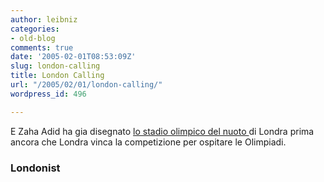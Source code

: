 ```yaml
---
author: leibniz
categories:
- old-blog
comments: true
date: '2005-02-01T08:53:09Z'
slug: london-calling
title: London Calling
url: "/2005/02/01/london-calling/"
wordpress_id: 496

---
```

E Zaha Adid ha gia disegnato [lo stadio olimpico del nuoto ](https://www.londonist.com/archives/2005/01/nice_stadium_fo.php)di Londra prima ancora che Londra vinca la competizione per ospitare le Olimpiadi.




### Londonist

